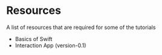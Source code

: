 # Resources

A list of resources that are required for some of the tutorials

* Basics of Swift
* Interaction App (version-0.1)
